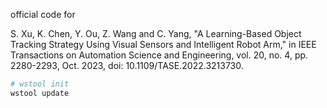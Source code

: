 official code for 

S. Xu, K. Chen, Y. Ou, Z. Wang and C. Yang, "A Learning-Based Object Tracking Strategy Using Visual Sensors and Intelligent Robot Arm," in IEEE Transactions on Automation Science and Engineering, vol. 20, no. 4, pp. 2280-2293, Oct. 2023, doi: 10.1109/TASE.2022.3213730.

```bash
# wstool init
wstool update
```
